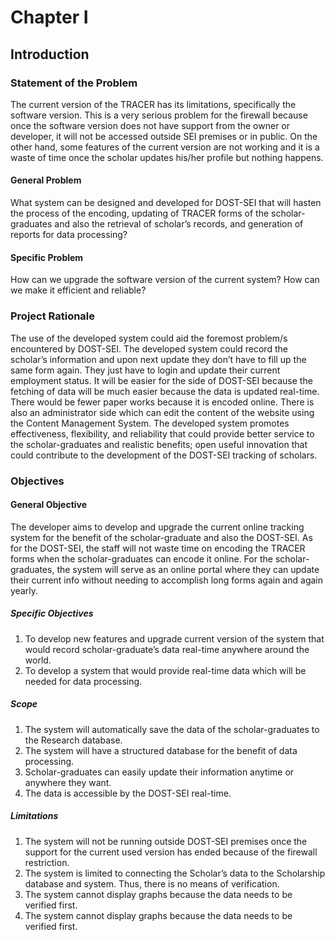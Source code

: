 # Chapter I

## Introduction
### Statement of the Problem

The current version of the TRACER has its limitations, specifically the software version. This is a very serious problem for the firewall because once the software version does not have support from the owner or developer, it will not be accessed outside SEI premises or in public. 
On the other hand, some features of the current version are not working and it is a waste of time once the scholar updates his/her profile but nothing happens.

#### General Problem

What system can be designed and developed for DOST-SEI that will hasten the  process of the encoding, updating of TRACER forms of the scholar-graduates and also the retrieval of scholar’s records, and generation of reports for data processing?

#### Specific Problem

How can we upgrade the software version of the current system? How can we make it efficient and reliable?


### Project Rationale

The use of the developed system could aid the foremost problem/s encountered by  DOST-SEI. The developed system could record the scholar’s information and upon next  update they don’t have to fill up the same form again. They just have to login and update  their current employment status. It will be easier for the side of DOST-SEI because the  fetching of data will be much easier because the data is updated real-time. There would be  fewer paper works because it is encoded online. There is also an administrator side which  can edit the content of the website using the Content Management System. The developed  system promotes effectiveness, flexibility, and reliability that could provide better service  to the scholar-graduates and realistic benefits; open useful innovation that could contribute  to the development of the DOST-SEI tracking of scholars. 

### Objectives

#### General Objective

The developer aims to develop and upgrade the current online tracking system for the benefit of the  scholar-graduate and also the DOST-SEI. As for the DOST-SEI, the staff will not waste time on encoding the TRACER forms when the scholar-graduates can encode it online. For  the scholar-graduates, the system will serve as an online portal where they can update  their current info without needing to accomplish long forms again and again yearly.

##### Specific Objectives
1. To develop new features and upgrade current version of the  system that would record scholar-graduate’s data real-time anywhere  around the world. 
2. To develop a system that would provide real-time data which will be needed for  data processing. 


##### Scope

1. The system will automatically save the data of the scholar-graduates to the  Research database. 
2. The system will have a structured database for the benefit of data processing. 
3. Scholar-graduates can easily update their information anytime or anywhere they  want. 
4. The data is accessible by the DOST-SEI real-time. 

##### Limitations
1. The system will not be running outside DOST-SEI premises once the support for the current used version has ended because of the firewall restriction.
2. The system is limited to connecting the Scholar’s data to the Scholarship database  and system. Thus, there is no means of verification. 
3. The system cannot display graphs because the data needs to be verified first.
4. The system cannot display graphs because the data needs to be verified first.